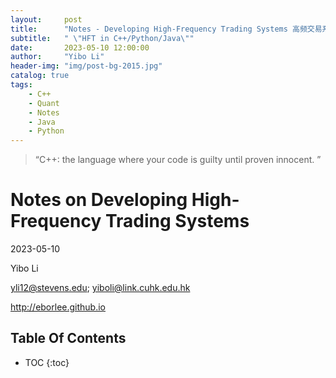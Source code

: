 ```yaml
---
layout:     post
title:      "Notes - Developing High-Frequency Trading Systems 高频交易系统开发"
subtitle:   " \"HFT in C++/Python/Java\""
date:       2023-05-10 12:00:00
author:     "Yibo Li"
header-img: "img/post-bg-2015.jpg"
catalog: true
tags:
    - C++
    - Quant
    - Notes
    - Java
    - Python
---
```


> “C++: the language where your code is guilty until proven innocent. ”


# Notes on Developing High-Frequency Trading Systems

2023-05-10

Yibo Li

yli12@stevens.edu; yiboli@link.cuhk.edu.hk

http://eborlee.github.io

## Table Of Contents


* TOC
{:toc}


